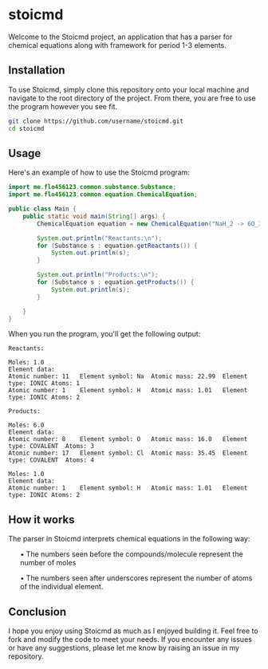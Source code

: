# stoicmd

<p>Welcome to the Stoicmd project, an application that has a parser for chemical equations along with framework for period 1-3 elements.</p>

## Installation

<p>To use Stoicmd, simply clone this repository onto your local machine and navigate to the root directory of the project. From there, you are free to use the program however you see fit.</p>

```bash
git clone https://github.com/username/stoicmd.git
cd stoicmd
```

## Usage
<p>Here's an example of how to use the Stoicmd program:</p>

```java
import me.flo456123.common.substance.Substance;
import me.flo456123.common.equation.ChemicalEquation;

public class Main {
    public static void main(String[] args) {
        ChemicalEquation equation = new ChemicalEquation("NaH_2 -> 6O_3Cl_4 + H_2");

        System.out.println("Reactants:\n");
        for (Substance s : equation.getReactants()) {
            System.out.println(s);
        }

        System.out.println("Products:\n");
        for (Substance s : equation.getProducts()) {
            System.out.println(s);
        }

    }
}
```

<p>When you run the program, you'll get the following output:</p>

```
Reactants:

Moles: 1.0
Element data: 
Atomic number: 11	Element symbol: Na	Atomic mass: 22.99	Element type: IONIC	Atoms: 1
Atomic number: 1	Element symbol: H	Atomic mass: 1.01	Element type: IONIC	Atoms: 2

Products:

Moles: 6.0
Element data: 
Atomic number: 8	Element symbol: O	Atomic mass: 16.0	Element type: COVALENT	Atoms: 3
Atomic number: 17	Element symbol: Cl	Atomic mass: 35.45	Element type: COVALENT	Atoms: 4

Moles: 1.0
Element data: 
Atomic number: 1	Element symbol: H	Atomic mass: 1.01	Element type: IONIC	Atoms: 2
```

## How it works
<p>The parser in Stoicmd interprets chemical equations in the following way:</p>

<ul>• The numbers seen before the compounds/molecule represent the number of moles</ul>
<ul>• The numbers seen after underscores represent the number of atoms of the individual element.</ul>

## Conclusion

<p>I hope you enjoy using Stoicmd as much as I enjoyed building it. Feel free to fork and modify the code to meet your needs. If you encounter any issues or have any suggestions, please let me know by raising an issue in my repository.</p>